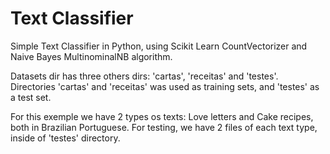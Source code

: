 # Text Classifier
Simple Text Classifier in Python, using Scikit Learn CountVectorizer and Naive Bayes MultinominalNB algorithm.

Datasets dir has three others dirs: 'cartas', 'receitas' and 'testes'.
Directories 'cartas' and 'receitas' was used as training sets, and 'testes' as a test set. 

For this exemple we have 2 types os texts: Love letters and Cake recipes, both in Brazilian Portuguese.
For testing, we have 2 files of each text type, inside of 'testes' directory.
